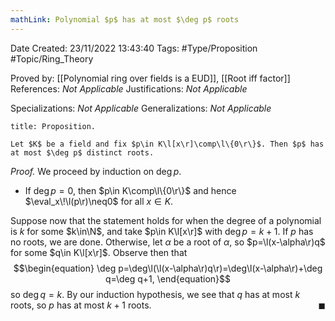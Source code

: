 ```yaml
---
mathLink: Polynomial $p$ has at most $\deg p$ roots
---
```


<div class="topSpace"></div>

Date Created: 23/11/2022 13:43:40
Tags: #Type/Proposition #Topic/Ring_Theory

Proved by: [[Polynomial ring over fields is a EUD]], [[Root iff factor]]
References: _Not Applicable_
Justifications: _Not Applicable_

Specializations: _Not Applicable_
Generalizations: _Not Applicable_

``` ad-Proposition
title: Proposition.

Let $K$ be a field and fix $p\in K\l[x\r]\comp\l\{0\r\}$. Then $p$ has at most $\deg p$ distinct roots.

```

<i>Proof.</i> We proceed by induction on $\deg p$.
* If $\deg p=0$, then $p\in K\comp\l\{0\r\}$ and hence $\eval_x\!\l(p\r)\neq0$ for all $x\in K$.

Suppose now that the statement holds for when the degree of a polynomial is $k$ for some $k\in\N$, and take $p\in K\l[x\r]$ with $\deg p=k+1$. If $p$ has no roots, we are done. Otherwise, let $\alpha$ be a root of $\alpha$, so $p=\l(x-\alpha\r)q$ for some $q\in K\l[x\r]$. Observe then that
$$\begin{equation}
    \deg p=\deg\l(\l(x-\alpha\r)q\r)=\deg\l(x-\alpha\r)+\deg q=\deg q+1,
\end{equation}$$
so $\deg q=k$. By our induction hypothesis, we see that $q$ has at most $k$ roots, so $p$ has at most $k+1$ roots.<span style="float:right;">$\blacksquare$</span>
